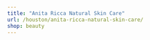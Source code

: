 ```yaml
---
title: "Anita Ricca Natural Skin Care"
url: /houston/anita-ricca-natural-skin-care/
shop: beauty
---
```

